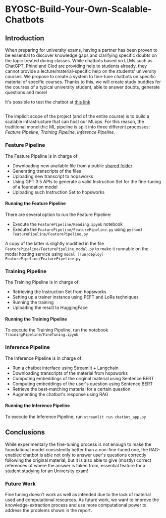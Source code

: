 # BYOSC-Build-Your-Own-Scalable-Chatbots
## Introduction
When preparing for university exams, having a partner has been proven to be essential to discover
knowledge gaps and clarifying specific doubts on the topic treated during classes. While chatbots
based on LLMs such as ChatGPT, Phind and Clod are providing help to students already, they cannot
provide a lecture/material-specific help on the students’ university courses. We propose to create a
system to fine-tune chatbots on specific material of specific courses. Thanks to this, we will create
study buddies for the courses of a typical university student, able to answer doubts, generate questions
and more!

It's possible to test the chatbot at [this link](https://boysc-brioschi.streamlit.app/) 

##
The implicit scope of the project (and of the entire course) is to build a scalable infrastructure that can host our MLops. For this reason, the traditional monolithic ML pipeline is split into three different processes: *Feature Pipeline*, *Training Pipeline*, *Inference Pipeline*.

### Feature Pipeline

The Feature Pipeline is in charge of:
- Downloading new available file from a public [shared folder](https://drive.google.com/drive/folders/1u2jMMh-hxSb93sL-BGsX9tYVeuA2wdcq)
- Generating transcripts of the files
- Uploading new transcript to hopsworks
- Using GPT 3.5 APIs to generate a valid Instruction Set for the fine-tuning of a foundation model
- Uploading such Instruction Set to hopsworks

#### Running the Feature Pipeline
There are several option to run the Feature Pipeline:
- Execute the `FeaturePipeline/Reading.ipynb` notebook
- Execute the `FeaturePipeline/FeaturePipeline.py` using `python3 FeaturePipeline/FeaturePipeline.py`

A copy of the latter is slightly modified in the file `FeaturePipeline/FeaturePipeline_modal.py` to make it runnable on the modal hosting service using  `modal [run|deploy] FeaturePipeline/FeaturePipeline.py`

### Training Pipeline

The Training Pipeline is in charge of:
- Retrieving the Instruction Set from hopsworks 
- Setting up a trainer instance using PEFT and LoRa techniques
- Running the training
- Uploading the result to HuggingFace

#### Running the Training Pipeline
To execute the Training Pipeline, run the notebook `TrainingPipeline/FineTuning.ipynb`

### Inference Pipeline

The Inference Pipeline is in charge of:
- Run a chatbot interface using Streamlit + Langchain
- Downloading transcripts of the material from hopsworks
- Computing embeddings of the original material using Sentence BERT
- Computing embeddings of the user's question using Sentence BERT
- Retrieve the best-matching material for a certain question
- Augmenting the chatbot's response using RAG

#### Running the Inference Pipeline
To execute the Inference Pipeline, run `streamlit run chatbot_app.py`

## Conclusions
While experimentally the fine-tuning process is not enough to make the foundational model consistently better than a non-fine-tuned one, the RAG-enabled chatbot is able not only to answer user's questions correctly following the original material, but it is also able to give (mostly) correct references of where the answer is taken from, essential feature for a student studying for an University exam!

### Future Work
Fine tuning doesn't work as well as intended due to the lack of material used and computational resources. As future work, we want to improve the knowledge-extraction process and use more computational power to address the problems shown in the report.  




